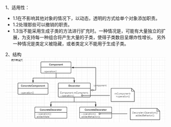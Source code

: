 1、适用性：
 -  1.1在不影响其他对象的情况下，以动态，透明的方式给单个对象添加职责。
 -  1.2处理那些可以撤销的职责。
 -  1.3当不能采用生成子类的方法进行扩充时。一种情况是，可能有大量独立的扩展，为支持每一种组合将产生大量的子类，使得子类数目呈爆炸性增长。
另外一种情况是类定义被隐藏，或者类定义不能用于生成子类。

2、结构
![img.png](img.png)
